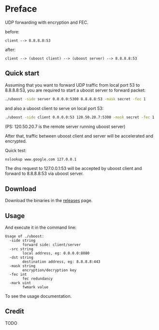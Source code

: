 # Preface

UDP forwarding with encryption and FEC.

before:

```
client --> 8.8.8.8:53
```

after:

```
client --> (uboost client) --> (uboost server) --> 8.8.8.8:53
```

## Quick start

Assuming that you want to forward UDP traffic from local port 53 to 8.8.8.8:53, you are required to start a uboost server to forward packet:

```bash
./uboost -side server 0.0.0.0:5300 8.8.8.8:53 -mask secret -fec 1
```

and also a uboost client to serve on local port 53:

```bash
./uboost -side client 0.0.0.0:53 120.50.20.7:5300 -mask secret -fec 1
```

(PS: 120.50.20.7 is the remote server running uboost server)

After that, traffic between uboost client and server will be accelerated and encrypted.

Quick test:

```bash
nslookup www.google.com 127.0.0.1
```

The dns request to 127.0.0.1:53 will be accepted by uboost client and forward to 8.8.8.8:53 via uboost server. 

## Download

Download the binaries in the [releases](https://github.com/skywind3000/uboost/releases) page.

## Usage

And execute it in the command line:

```text
Usage of ./uboost:
  -side string
        forward side: client/server
  -src string
        local address, eg: 0.0.0.0:8080
  -dst string
        destination address, eg: 8.8.8.8:443
  -mask string
        encryption/decryption key
  -fec int
        fec redundancy
  -mark uint
        fwmark value
```

To see the usage documentation.

## Credit

TODO

